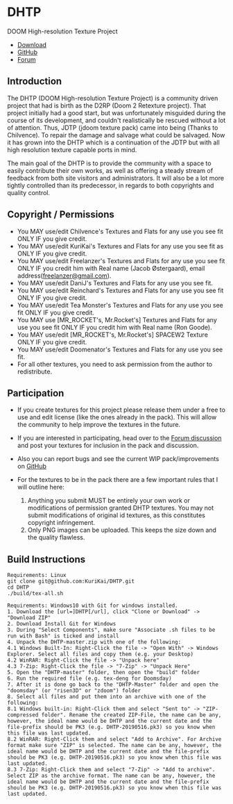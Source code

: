 # DHTP

DOOM High-resolution Texture Project
* [Download](https://github.com/KuriKai/dhtp/wiki)
* [GitHub](https://github.com/KuriKai/DHTP/)
* [Forum](http://dengine.net/forums/viewtopic.php?f=3&t=875#topic)


## Introduction

The DHTP (DOOM High-resolution Texture Project) is a community driven project that had is birth as the D2RP (Doom 2 Retexture project). That project initially had a good start, but was unfortunately misguided during the course of its development, and couldn't realistically be rescued without a lot of attention. Thus, JDTP (jdoom texture pack) came into being (Thanks to Chilvence). To repair the damage and salvage what could be salvaged.
Now it has grown into the DHTP which is a continuation of the JDTP but with all high resolution texture capable ports in mind.

The main goal of the DHTP is to provide the community with a space to easily contribute their own works, as well as offering a steady stream of feedback from both site visitors and administrators. It will also be a lot more tightly controlled than its predecessor, in regards to both copyrights and quality control.



## Copyright / Permissions

* You MAY use/edit Chilvence's Textures and Flats for any use you see fit ONLY IF you give credit.
* You MAY use/edit KuriKai's Textures and Flats for any use you see fit as ONLY IF you give credit.
* You MAY use/edit Freelanzer's Textures and Flats for any use you see fit ONLY IF you credit him with Real name (Jacob Østergaard), email address(freelanzer@gmail.com).
* You MAY use/edit DaniJ's Textures and Flats for any use you see fit.
* You MAY use/edit Reinchard's Textures and Flats for any use you see fit ONLY IF you give credit.
* You MAY use/edit Tea Monster's Textures and Flats for any use you see fit ONLY IF you give credit.
* You MAY use [MR_ROCKET's, Mr.Rocket's] Textures and Flats for any use you see fit ONLY IF you credit him with Real name (Ron Goode).
* You MAY use/edit [MR_ROCKET's, Mr.Rocket's] SPACEW2 Texture ONLY IF you give credit.
* You MAY use/edit Doomenator's Textures and Flats for any use you see fit.
* For all other textures, you need to ask permission from the author to redistribute.



## Participation

* If you create textures for this project please release them under a free to use and edit license (like the ones already in the pack). This will allow the community to help improve the textures in the future.

* If you are interested in participating, head over to the [Forum discussion](http://dengine.net/forums/viewtopic.php?f=3&t=875#topic) and post your textures for inclusion in the pack and discussion.

* Also you can report bugs and see the current WIP pack/improvements on [GitHub](https://github.com/KuriKai/DHTP/)

* For the textures to be in the pack there are a few important rules that I will outline here:
  1) Anything you submit MUST be entirely your own work or modifications of permission granted DHTP textures. You may not submit modifications of original id textures, as this constitutes copyright infringement.
  2) Only PNG images can be uploaded. This keeps the size down and the quality flawless.


## Build Instructions

```
Requirements: Linux
git clone git@github.com:KuriKai/DHTP.git
cd DHTP
./build/tex-all.sh

Requirements: Windows10 with Git for windows installed.
1. Download the [url=]DHTP[/url], click "Clone or Download" -> "Download ZIP"
2. Download Install Git for Windows
3. During "Select Components", make sure "Associate .sh files to be run with Bash" is ticked and install
4. Unpack the DHTP-master.zip with one of the following:
4.1 Windows Built-In: Right-Click the file -> "Open With" -> Windows Explorer. Select all files and copy them (e.g. your Desktop)
4.2 WinRAR: Right-Click the file -> "Unpack here"
4.3 7-Zip: Right-Click the file -> "7-Zip" -> "Unpack Here"
5. Open the "DHTP-master" folder, then open the "build" folder
6. Run the required file (e.g. tex-deng for Doomsday)
7. After it is done go back to the "DHTP-Master" folder and open the "doomsday" (or "risen3D" or "zdoom") folder
8. Select all files and put them into an archive with one of the following:
8.1 Windows built-in: Right-Click them and select "Sent to" -> "ZIP-compressed folder". Rename the created ZIP-File, the name can be any, however, the ideal name would be DHTP and the current date and the file-prefix should be PK3 (e.g. DHTP-20190516.pk3) so you know when this file was last updated.
8.2 WinRAR: Right-Click them and select "Add to Archive". For Archive format make sure "ZIP" is selected. The name can be any, however, the ideal name would be DHTP and the current date and the file-prefix should be PK3 (e.g. DHTP-20190516.pk3) so you know when this file was last updated.
8.3 7-Zip: Right-Click them and select "7-Zip" -> "Add to archive". Select ZIP as the archive format. The name can be any, however, the ideal name would be DHTP and the current date and the file-prefix should be PK3 (e.g. DHTP-20190516.pk3) so you know when this file was last updated. 

```

